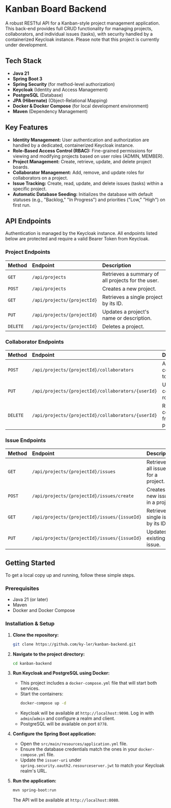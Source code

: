 # Kanban Board Backend

A robust RESTful API for a Kanban-style project management application. This back-end provides full CRUD functionality for managing projects, collaborators, and individual issues (tasks), with security handled by a containerized Keycloak instance. Please note that this project is currently under development.

## Tech Stack

* **Java 21**
* **Spring Boot 3**
* **Spring Security** (for method-level authorization)
* **Keycloak** (Identity and Access Management)
* **PostgreSQL** (Database)
* **JPA (Hibernate)** (Object-Relational Mapping)
* **Docker & Docker Compose** (for local development environment)
* **Maven** (Dependency Management)

## Key Features

* **Identity Management:** User authentication and authorization are handled by a dedicated, containerized Keycloak instance.
* **Role-Based Access Control (RBAC):** Fine-grained permissions for viewing and modifying projects based on user roles (ADMIN, MEMBER).
* **Project Management:** Create, retrieve, update, and delete project boards.
* **Collaborator Management:** Add, remove, and update roles for collaborators on a project.
* **Issue Tracking:** Create, read, update, and delete issues (tasks) within a specific project.
* **Automatic Database Seeding:** Initializes the database with default statuses (e.g., "Backlog," "In Progress") and priorities ("Low," "High") on first run.

## API Endpoints

Authentication is managed by the Keycloak instance. All endpoints listed below are protected and require a valid Bearer Token from Keycloak.

### Project Endpoints

| Method   | Endpoint                            | Description                                        |
| :------- | :---------------------------------- | :------------------------------------------------- |
| `GET`    | `/api/projects`                     | Retrieves a summary of all projects for the user.  |
| `POST`   | `/api/projects`                     | Creates a new project.                             |
| `GET`    | `/api/projects/{projectId}`         | Retrieves a single project by its ID.              |
| `PUT`    | `/api/projects/{projectId}`         | Updates a project's name or description.           |
| `DELETE` | `/api/projects/{projectId}`         | Deletes a project.                                 |

### Collaborator Endpoints

| Method   | Endpoint                                       | Description                                  |
| :------- | :--------------------------------------------- | :------------------------------------------- |
| `POST`   | `/api/projects/{projectId}/collaborators`      | Adds a collaborator to a project.            |
| `PUT`    | `/api/projects/{projectId}/collaborators/{userId}` | Updates a collaborator's role.             |
| `DELETE` | `/api/projects/{projectId}/collaborators/{userId}` | Removes a collaborator from a project.       |

### Issue Endpoints

| Method   | Endpoint                                     | Description                             |
| :------- | :------------------------------------------- | :-------------------------------------- |
| `GET`    | `/api/projects/{projectId}/issues`           | Retrieves all issues for a project.     |
| `POST`   | `/api/projects/{projectId}/issues/create`    | Creates a new issue in a project.       |
| `GET`    | `/api/projects/{projectId}/issues/{issueId}` | Retrieves a single issue by its ID.     |
| `PUT`    | `/api/projects/{projectId}/issues/{issueId}` | Updates an existing issue.              |

## Getting Started

To get a local copy up and running, follow these simple steps.

### Prerequisites

* Java 21 (or later)
* Maven
* Docker and Docker Compose

### Installation & Setup

1.  **Clone the repository:**
    ```sh
    git clone https://github.com/ky-ler/kanban-backend.git
    ```
2.  **Navigate to the project directory:**
    ```sh
    cd kanban-backend
    ```
3.  **Run Keycloak and PostgreSQL using Docker:**
    * This project includes a `docker-compose.yml` file that will start both services.
    * Start the containers:
        ```sh
        docker-compose up -d
        ```
    * Keycloak will be available at `http://localhost:9090`. Log in with `admin`/`admin` and configure a realm and client.
    * PostgreSQL will be available on port `8778`.

4.  **Configure the Spring Boot application:**
    * Open the `src/main/resources/application.yml` file.
    * Ensure the database credentials match the ones in your `docker-compose.yml` file.
    * Update the `issuer-uri` under `spring.security.oauth2.resourceserver.jwt` to match your Keycloak realm's URL.

5.  **Run the application:**
    ```sh
    mvn spring-boot:run
    ```
    The API will be available at `http://localhost:8080`.
